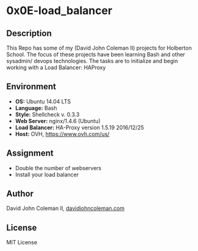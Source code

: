 # 0x0E-load_balancer

## Description

This Repo has some of my (David John Coleman II) projects for Holberton School.
The focus of these projects have been learning Bash and other sysadmin/ devops
technologies.  The tasks are to initialize and begin working with a Load
Balancer: HAProxy

## Environment

* __OS:__ Ubuntu 14.04 LTS
* __Language:__ Bash
* __Style:__ Shellcheck v. 0.3.3
* __Web Server:__ nginx/1.4.6 (Ubuntu)
* __Load Balancer:__ HA-Proxy version 1.5.19 2016/12/25
* __Host:__ OVH, https://www.ovh.com/us/

## Assignment

* Double the number of webservers
* Install your load balancer

## Author

David John Coleman II, [davidjohncoleman.com](http://www.davidjohncoleman.com/)

## License

MIT License
